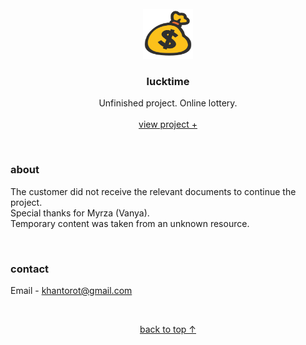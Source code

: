 <br />
<div align="center">
  <a href="#top">
    <img src="content/icons/shortcut.png" alt="logo" width="80" height="80">
  </a>

  <h3 align="center">lucktime</h3>

  <p align="center">
    Unfinished project. Online lottery.
    <br />
    <br />
    <a href="https://khantorot.github.io/lucktime">view project +</a>
  </p>
</div>
<br />





### about

The customer did not receive the relevant documents to continue the project.  
Special thanks for Myrza (Vanya).  
Temporary content was taken from an unknown resource.  



<br />



### contact

Email - khantorot@gmail.com





<br />
<p align="center"><a href="#top">back to top ↑</a></p>